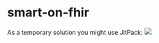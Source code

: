 # smart-on-fhir

As a temporary solution you might use JitPack:
[![](https://jitpack.io/v/HealthLX/smart-on-fhir.svg)](https://jitpack.io/#HealthLX/smart-on-fhir)
